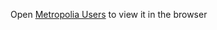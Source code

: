 
Open [Metropolia Users](http://users.metropolia.fi/~mikkomav/Week5/upload) to view it in the browser
